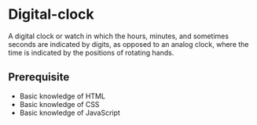 # Digital-clock

A digital clock or watch in which the hours, minutes, and sometimes seconds are indicated by digits, as opposed to an analog clock, where the time is indicated by the positions of rotating hands.

## Prerequisite

- Basic knowledge of HTML
- Basic knowledge of CSS
- Basic knowledge of JavaScript
